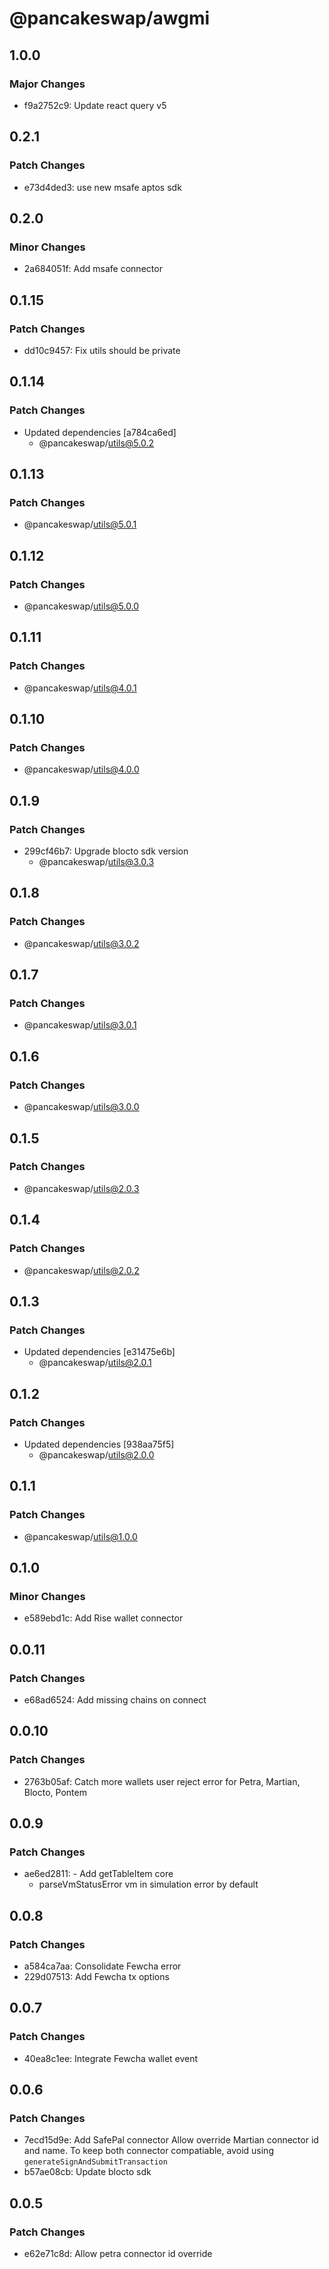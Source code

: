# @pancakeswap/awgmi

## 1.0.0

### Major Changes

- f9a2752c9: Update react query v5

## 0.2.1

### Patch Changes

- e73d4ded3: use new msafe aptos sdk

## 0.2.0

### Minor Changes

- 2a684051f: Add msafe connector

## 0.1.15

### Patch Changes

- dd10c9457: Fix utils should be private

## 0.1.14

### Patch Changes

- Updated dependencies [a784ca6ed]
  - @pancakeswap/utils@5.0.2

## 0.1.13

### Patch Changes

- @pancakeswap/utils@5.0.1

## 0.1.12

### Patch Changes

- @pancakeswap/utils@5.0.0

## 0.1.11

### Patch Changes

- @pancakeswap/utils@4.0.1

## 0.1.10

### Patch Changes

- @pancakeswap/utils@4.0.0

## 0.1.9

### Patch Changes

- 299cf46b7: Upgrade blocto sdk version
  - @pancakeswap/utils@3.0.3

## 0.1.8

### Patch Changes

- @pancakeswap/utils@3.0.2

## 0.1.7

### Patch Changes

- @pancakeswap/utils@3.0.1

## 0.1.6

### Patch Changes

- @pancakeswap/utils@3.0.0

## 0.1.5

### Patch Changes

- @pancakeswap/utils@2.0.3

## 0.1.4

### Patch Changes

- @pancakeswap/utils@2.0.2

## 0.1.3

### Patch Changes

- Updated dependencies [e31475e6b]
  - @pancakeswap/utils@2.0.1

## 0.1.2

### Patch Changes

- Updated dependencies [938aa75f5]
  - @pancakeswap/utils@2.0.0

## 0.1.1

### Patch Changes

- @pancakeswap/utils@1.0.0

## 0.1.0

### Minor Changes

- e589ebd1c: Add Rise wallet connector

## 0.0.11

### Patch Changes

- e68ad6524: Add missing chains on connect

## 0.0.10

### Patch Changes

- 2763b05af: Catch more wallets user reject error for Petra, Martian, Blocto, Pontem

## 0.0.9

### Patch Changes

- ae6ed2811: - Add getTableItem core
  - parseVmStatusError vm in simulation error by default

## 0.0.8

### Patch Changes

- a584ca7aa: Consolidate Fewcha error
- 229d07513: Add Fewcha tx options

## 0.0.7

### Patch Changes

- 40ea8c1ee: Integrate Fewcha wallet event

## 0.0.6

### Patch Changes

- 7ecd15d9e: Add SafePal connector
  Allow override Martian connector id and name. To keep both connector compatiable, avoid using `generateSignAndSubmitTransaction`
- b57ae08cb: Update blocto sdk

## 0.0.5

### Patch Changes

- e62e71c8d: Allow petra connector id override
